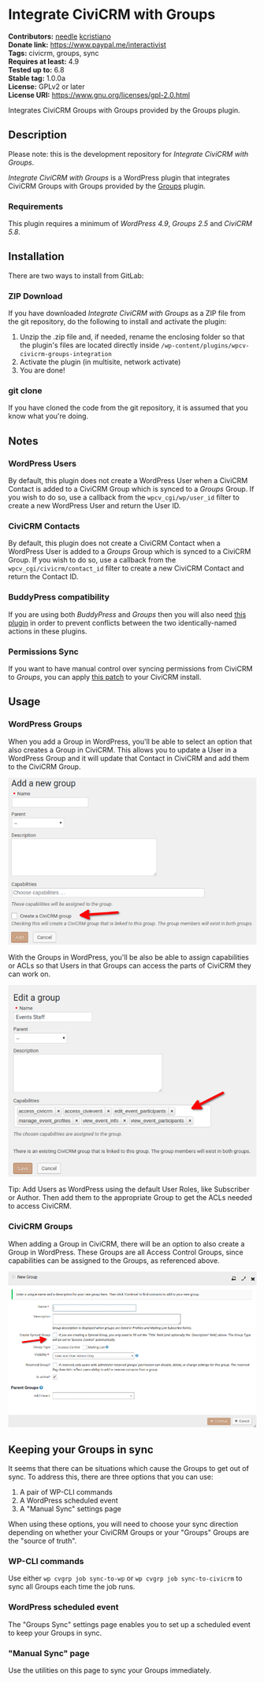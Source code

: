 # Integrate CiviCRM with Groups

**Contributors:** [needle](https://profiles.wordpress.org/needle/) [kcristiano](https://profiles.wordpress.org/kcristiano/)<br/>
**Donate link:** https://www.paypal.me/interactivist<br/>
**Tags:** civicrm, groups, sync<br/>
**Requires at least:** 4.9<br/>
**Tested up to:** 6.8<br/>
**Stable tag:** 1.0.0a<br/>
**License:** GPLv2 or later<br/>
**License URI:** https://www.gnu.org/licenses/gpl-2.0.html

Integrates CiviCRM Groups with Groups provided by the Groups plugin.



## Description

Please note: this is the development repository for *Integrate CiviCRM with Groups*.

*Integrate CiviCRM with Groups* is a WordPress plugin that integrates CiviCRM Groups with Groups provided by the [Groups](https://wordpress.org/plugins/groups/) plugin.

### Requirements

This plugin requires a minimum of *WordPress 4.9*, *Groups 2.5* and *CiviCRM 5.8*.



## Installation

There are two ways to install from GitLab:

### ZIP Download

If you have downloaded *Integrate CiviCRM with Groups* as a ZIP file from the git repository, do the following to install and activate the plugin:

1. Unzip the .zip file and, if needed, rename the enclosing folder so that the plugin's files are located directly inside `/wp-content/plugins/wpcv-civicrm-groups-integration`
2. Activate the plugin (in multisite, network activate)
3. You are done!

### git clone

If you have cloned the code from the git repository, it is assumed that you know what you're doing.



## Notes

### WordPress Users

By default, this plugin does not create a WordPress User when a CiviCRM Contact is added to a CiviCRM Group which is synced to a *Groups* Group. If you wish to do so, use a callback from the `wpcv_cgi/wp/user_id` filter to create a new WordPress User and return the User ID.

### CiviCRM Contacts

By default, this plugin does not create a CiviCRM Contact when a WordPress User is added to a *Groups* Group which is synced to a CiviCRM Group. If you wish to do so, use a callback from the `wpcv_cgi/civicrm/contact_id` filter to create a new CiviCRM Contact and return the Contact ID.

### BuddyPress compatibility

If you are using both *BuddyPress* and *Groups* then you will also need [this plugin](https://github.com/itthinx/groups-buddypress-compatibility) in order to prevent conflicts between the two identically-named actions in these plugins.

### Permissions Sync

If you want to have manual control over syncing permissions from CiviCRM to *Groups*, you can apply [this patch](https://github.com/civicrm/civicrm-wordpress/pull/279) to your CiviCRM install.



## Usage

### WordPress Groups

When you add a Group in WordPress, you'll be able to select an option that also creates a Group in CiviCRM. This allows you to update a User in a WordPress Group and it will update that Contact in CiviCRM and add them to the CiviCRM Group.

![Add Group in WordPress](docs/images/cgs-wp-add-group.png)

With the Groups in WordPress, you'll be also be able to assign capabilities or ACLs so that Users in that Groups can access the parts of CiviCRM they can work on.

![Capability/ACL management](docs/images/cgs-capabilities-mgmt.png)

Tip: Add Users as WordPress using the default User Roles, like Subscriber or Author. Then add them to the appropriate Group to get the ACLs needed to access CiviCRM.

### CiviCRM Groups

When adding a Group in CiviCRM, there will be an option to also create a Group in WordPress. These Groups are all Access Control Groups, since capabilities can be assigned to the Groups, as referenced above.

![Add Group in CiviCRM](docs/images/cgs-add-group-civicrm.png)



## Keeping your Groups in sync

It seems that there can be situations which cause the Groups to get out of sync. To address this, there are three options that you can use:

1. A pair of WP-CLI commands
1. A WordPress scheduled event
1. A "Manual Sync" settings page

When using these options, you will need to choose your sync direction depending on whether your CiviCRM Groups or your "Groups" Groups are the "source of truth".

### WP-CLI commands

Use either `wp cvgrp job sync-to-wp` or `wp cvgrp job sync-to-civicrm` to sync all Groups each time the job runs.

### WordPress scheduled event

The "Groups Sync" settings page enables you to set up a scheduled event to keep your Groups in sync.

### "Manual Sync" page

Use the utilities on this page to sync your Groups immediately.

